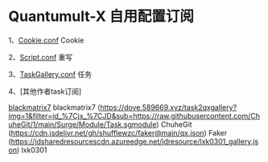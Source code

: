 # Quantumult-X 自用配置订阅

1、[Cookie.conf](https://github.com/lookun/Quantumult-X/blob/main/Cookie.conf)  Cookie

2、[Script.conf](https://github.com/lookun/Quantumult-X/blob/main/Script.conf)  重写

3、[TaskGallery.conf](https://github.com/lookun/Quantumult-X/blob/main/TaskGallery.json)  任务

4、[其他作者task订阅]

[blackmatrix7](https://raw.githubusercontent.com/blackmatrix7/ios_rule_script/master/script/gallery.json)  blackmatrix7
(https://dove.589669.xyz/task2qxgallery?img=1&filter=jd_%7Cjx_%7CJD&sub=https://raw.githubusercontent.com/ChuheGit/1/main/Surge/Module/Task.sgmodule)  ChuheGit
(https://cdn.jsdelivr.net/gh/shufflewzc/faker@main/qx.json)  Faker
(https://jdsharedresourcescdn.azureedge.net/jdresource/lxk0301_gallery.json)  lxk0301
